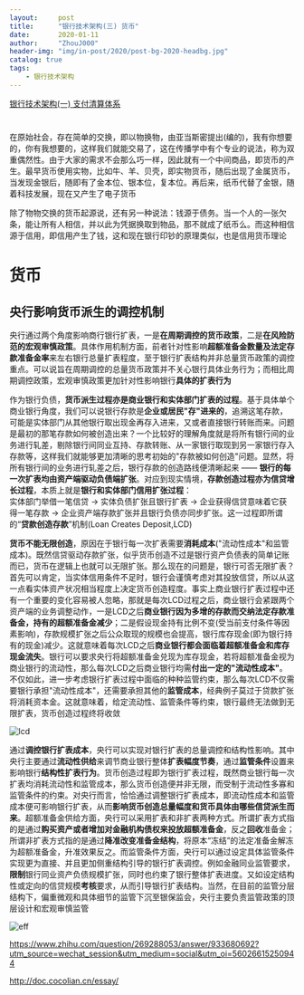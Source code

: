 ```yaml
---
layout:     post
title:      "银行技术架构(三) 货币"
date:       2020-01-11
author:     "ZhouJ000"
header-img: "img/in-post/2020/post-bg-2020-headbg.jpg"
catalog: true
tags:
    - 银行技术架构
--- 
```



[银行技术架构(一) 支付清算体系](https://zhouj000.github.io/2020/01/05/pay-audit/)   


# 

在原始社会，存在简单的交换，即以物换物，由亚当斯密提出(编的)，我有你想要的，你有我想要的，这样我们就能交易了，这在传播学中有个专业的说法，称为双重偶然性。由于大家的需求不会那么巧一样，因此就有一个中间商品，即货币的产生。最早货币使用实物，比如牛、羊、贝壳，即实物货币，随后出现了金属货币，当发现金银后，随即有了金本位、银本位，复本位。再后来，纸币代替了金银，随着科技发展，现在又产生了电子货币

除了物物交换的货币起源说，还有另一种说法：钱源于债务。当一个人的一张欠条，能让所有人相信，并以此为凭据换取到物品，那不就成了纸币么。而这种相信源于信用，即信用产生了钱，这和现在银行印钞的原理类似，也是信用货币理论







# 货币

## 央行影响货币派生的调控机制

央行通过两个角度影响商行银行扩表，一是**在周期调控的货币政策**，二是**在风险防范的宏观审慎政策**。具体作用机制方面，前者针对性影响**超额准备金数量及法定存款准备金率**来左右银行总量扩表程度，至于银行扩表结构并非总量货币政策的调控重点。可以说旨在周期调控的总量货币政策并不关心银行具体业务行为；而相比周期调控政策，宏观审慎政策更加针对性影响银行**具体的扩表行为**

作为银行负债，**货币派生过程亦是商业银行和实体部门扩表的过程**。基于具体单个商业银行角度，我们可以说银行存款是**企业或居民"存"进来的**，追溯这笔存款，可能是实体部门从其他银行取出现金再存入进来，又或者直接银行转账而来。问题是最初的那笔存款如何被创造出来？一个比较好的理解角度就是将所有银行间的业务进行轧差，剔除银行间同业互持、存款转账、从一家银行取现到另一家银行存入存款等，这样我们就能够更加清晰的思考初始的"存款被如何创造"问题。显然，将所有银行间的业务进行轧差之后，银行存款的创造路线便清晰起来 —— **银行的每一次扩表均由资产端驱动负债端扩张**。对应到现实情境，**存款创造过程亦为信贷增长过程**，本质上就是**银行和实体部门信用扩张过程**：  
实体部门举借一笔信贷 → 实体负债扩张且银行扩表 → 企业获得信贷意味着它获得一笔存款 → 企业资产端存款扩张并且银行负债亦同步扩张。这一过程即所谓的“**贷款创造存款**”机制(Loan Creates Deposit,LCD)

**货币不能无限创造**，原因在于银行每一次扩表需要**消耗成本**("流动性成本"和监管成本)。既然信贷驱动存款扩张，似乎货币创造不过是银行资产负债表的简单记账而已，货币在逻辑上也就可以无限扩张。那么现在的问题是，银行可否无限扩表？首先可以肯定，当实体信用条件不足时，银行会谨慎考虑对其投放信贷，所以从这一点看实体资产状况相当程度上决定货币创造程度。事实上商业银行扩表过程中还有一个重要的变化容易被人忽略，那就是每次LCD过程之后，商业银行会紧跟两个资产端的业务调整动作，一是LCD之后**商业银行因为多增的存款而交纳法定存款准备金，持有的超额准备金减少**；二是假设现金持有比例不变(受当前支付条件等因素影响)，存款规模扩张之后公众取现的规模也会提高，银行库存现金(即为银行持有的现金)减少。这就意味着每次LCD之后**商业银行都会面临着超额准备金和库存现金流失**。银行可以要求央行将超额准备金兑现为库存现金，若将超额准备金视为商业银行的流动性，那么每次LCD之后商业银行均需**付出一定的"流动性成本"**。不仅如此，进一步考虑银行扩表过程中面临的种种监管约束，那么每次LCD不仅需要银行承担"流动性成本"，还需要承担其他的**监管成本**，经典例子莫过于贷款扩张将消耗资本金。这就意味着，给定流动性、监管条件等约束，银行最终无法做到无限扩表，货币创造过程终将收敛

![lcd](lcd.jpg)

通过**调控银行扩表成本**，央行可以实现对银行扩表的总量调控和结构性影响。其中央行主要通过**流动性供给**来调节商业银行整体**扩表幅度节奏**，通过**监管条件**设置来影响银行**结构性扩表行为**。货币创造过程即为银行扩表过程，既然商业银行每一次扩表均消耗流动性和监管成本，那么货币创造便并非无限，而受制于流动性多寡和监管条件的约束。对央行而言，恰恰通过调整银行扩表成本，即流动性成本和监管成本便可影响银行扩表，从而**影响货币创造总量幅度和货币具体由哪些信贷派生而来**。超额准备金供给方面，央行可以采用扩表和非扩表两种方式。所谓扩表方式指的是通过**购买资产或者增加对金融机构债权来投放超额准备金**，反之**回收**准备金；所谓非扩表方式指的是通过**降准改变准备金结构**，将原本“冻结”的法定准备金解冻为超额准备金，升准效果反之。而监管条件方面，央行可以通过设定具体监管条件实现更为直接、并且更加侧重结构引导的银行扩表调控。例如金融同业监管要求，**限制**银行同业资产负债规模扩张，同时也约束了银行整体扩表进度。又如设定结构性或定向的信贷规模**考核**要求，从而引导银行扩表结构。当然，在目前的监管分层结构下，偏重微观和具体细节的监管下沉至银保监会，央行主要负责监管政策的顶层设计和宏观审慎监管

![eff](eff.jpg)





https://www.zhihu.com/question/269288053/answer/933680692?utm_source=wechat_session&utm_medium=social&utm_oi=56026615250944





http://doc.cocolian.cn/essay/



















